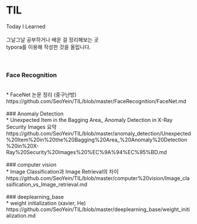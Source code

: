 # TIL
Today I Learned </br>
</br>
그날그날 공부하거나 배운 걸 정리해보는 곳 </br>
typora를 이용해 작성한 것을 올립니다. 
</br>
</br>
</br>
### Face Recognition
</br>
* FaceNet 논문 정리 (중구난방) 
   https://github.com/SeoYein/TIL/blob/master/FaceRecognition/FaceNet.md</br>
</br>
### Anomaly Detection
</br>
* Unexpected Item in the Bagging Area_ Anomaly Detection in X-Ray Security Images 요약
  https://github.com/SeoYein/TIL/blob/master/anomaly_detection/Unexpected%20Item%20in%20the%20Bagging%20Area_%20Anomaly%20Detection%20in%20X-Ray%20Security%20Images%20%EC%9A%94%EC%95%BD.md </br>
</br>
### computer vision 
</br>
* Image Classification과 Image Retrieval의 차이 </br>
   https://github.com/SeoYein/TIL/blob/master/computer%20vision/Image_classification_vs_Image_retrieval.md </br>
</br>
### deeplearning_base 
</br>
* weight initialization (xavier, He)
   https://github.com/SeoYein/TIL/blob/master/deeplearning_base/weight_initialization.md
